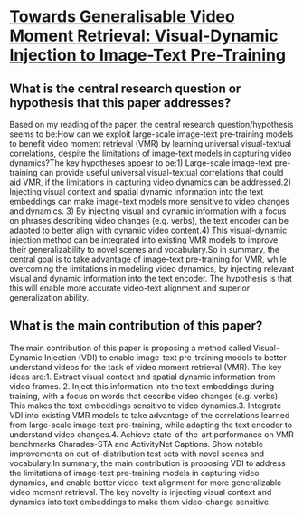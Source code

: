 # [Towards Generalisable Video Moment Retrieval: Visual-Dynamic Injection   to Image-Text Pre-Training](https://arxiv.org/abs/2303.00040)

## What is the central research question or hypothesis that this paper addresses?

Based on my reading of the paper, the central research question/hypothesis seems to be:How can we exploit large-scale image-text pre-training models to benefit video moment retrieval (VMR) by learning universal visual-textual correlations, despite the limitations of image-text models in capturing video dynamics?The key hypotheses appear to be:1) Large-scale image-text pre-training can provide useful universal visual-textual correlations that could aid VMR, if the limitations in capturing video dynamics can be addressed.2) Injecting visual context and spatial dynamic information into the text embeddings can make image-text models more sensitive to video changes and dynamics. 3) By injecting visual and dynamic information with a focus on phrases describing video changes (e.g. verbs), the text encoder can be adapted to better align with dynamic video content.4) This visual-dynamic injection method can be integrated into existing VMR models to improve their generalizability to novel scenes and vocabulary.So in summary, the central goal is to take advantage of image-text pre-training for VMR, while overcoming the limitations in modeling video dynamics, by injecting relevant visual and dynamic information into the text encoder. The hypothesis is that this will enable more accurate video-text alignment and superior generalization ability.


## What is the main contribution of this paper?

The main contribution of this paper is proposing a method called Visual-Dynamic Injection (VDI) to enable image-text pre-training models to better understand videos for the task of video moment retrieval (VMR). The key ideas are:1. Extract visual context and spatial dynamic information from video frames. 2. Inject this information into the text embeddings during training, with a focus on words that describe video changes (e.g. verbs). This makes the text embeddings sensitive to video dynamics.3. Integrate VDI into existing VMR models to take advantage of the correlations learned from large-scale image-text pre-training, while adapting the text encoder to understand video changes.4. Achieve state-of-the-art performance on VMR benchmarks Charades-STA and ActivityNet Captions. Show notable improvements on out-of-distribution test sets with novel scenes and vocabulary.In summary, the main contribution is proposing VDI to address the limitations of image-text pre-training models in capturing video dynamics, and enable better video-text alignment for more generalizable video moment retrieval. The key novelty is injecting visual context and dynamics into text embeddings to make them video-change sensitive.
